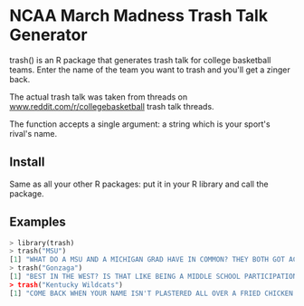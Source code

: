 # NCAA March Madness Trash Talk Generator

trash() is an R package that generates trash talk for college basketball teams. Enter the name of the team you want to trash and you'll get a zinger back.

The actual trash talk was taken from threads on www.reddit.com/r/collegebasketball trash talk threads. 

The function accepts a single argument: a string which is your sport's rival's name.


## Install
Same as all your other R packages: put it in your R library and call the package.

   
## Examples

```python
> library(trash)
> trash("MSU")
[1] "WHAT DO A MSU AND A MICHIGAN GRAD HAVE IN COMMON? THEY BOTH GOT ACCEPTED TO STATE."
> trash("Gonzaga")
[1] "BEST IN THE WEST? IS THAT LIKE BEING A MIDDLE SCHOOL PARTICIPATION WINNER?
> trash("Kentucky Wildcats")
[1] "COME BACK WHEN YOUR NAME ISN'T PLASTERED ALL OVER A FRIED CHICKEN FRANCHISE."
```
